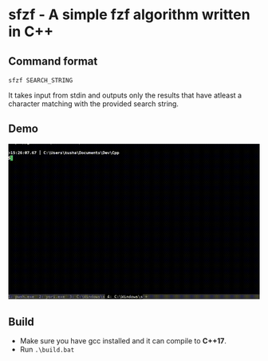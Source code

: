 # sfzf - A simple fzf algorithm written in C++

## Command format
```
sfzf SEARCH_STRING
```

It takes input from stdin and outputs only the results that have atleast
a character matching with the provided search string.

## Demo

![Demo](static/output.gif)

## Build
+ Make sure you have gcc installed and it can compile to **C++17**.
+ Run `.\build.bat`